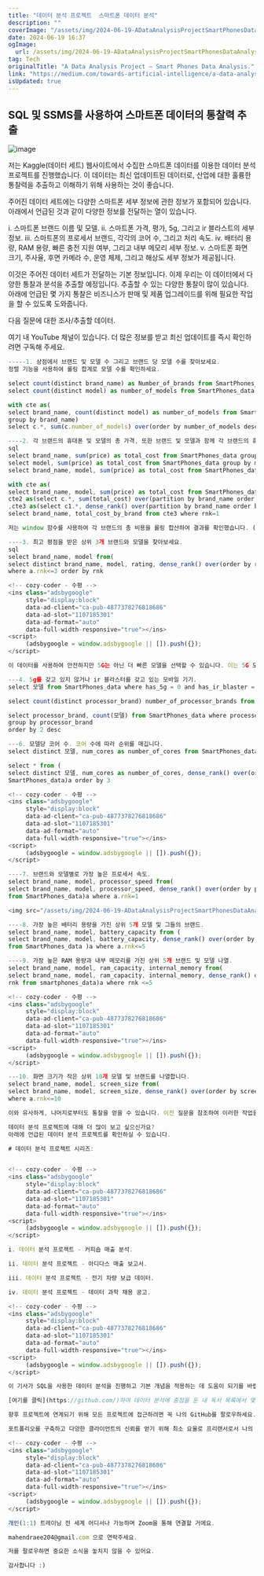 ```yaml
---
title: "데이터 분석 프로젝트  스마트폰 데이터 분석"
description: ""
coverImage: "/assets/img/2024-06-19-ADataAnalysisProjectSmartPhonesDataAnalysis_0.png"
date: 2024-06-19 16:37
ogImage:
  url: /assets/img/2024-06-19-ADataAnalysisProjectSmartPhonesDataAnalysis_0.png
tag: Tech
originalTitle: "A Data Analysis Project — Smart Phones Data Analysis."
link: "https://medium.com/towards-artificial-intelligence/a-data-analysis-project-smart-phones-data-analysis-381ed9be26ff"
isUpdated: true
---
```


## SQL 및 SSMS를 사용하여 스마트폰 데이터의 통찰력 추출

![image](/assets/img/2024-06-19-ADataAnalysisProjectSmartPhonesDataAnalysis_0.png)

저는 Kaggle(데이터 세트) 웹사이트에서 수집한 스마트폰 데이터를 이용한 데이터 분석 프로젝트를 진행했습니다. 이 데이터는 최신 업데이트된 데이터로, 산업에 대한 훌륭한 통찰력을 추출하고 이해하기 위해 사용하는 것이 좋습니다.

주어진 데이터 세트에는 다양한 스마트폰 세부 정보에 관한 정보가 포함되어 있습니다. 아래에서 언급된 것과 같이 다양한 정보를 전달하는 열이 있습니다.

<!-- cozy-coder - 수평 -->

<ins class="adsbygoogle"
     style="display:block"
     data-ad-client="ca-pub-4877378276818686"
     data-ad-slot="1107185301"
     data-ad-format="auto"
     data-full-width-responsive="true"></ins>

<script>
     (adsbygoogle = window.adsbygoogle || []).push({});
</script>

i. 스마트폰 브랜드 이름 및 모델.
ii. 스마트폰 가격, 평가, 5g, 그리고 ir 블라스트의 세부 정보.
iii. 스마트폰의 프로세서 브랜드, 각각의 코어 수, 그리고 처리 속도.
iv. 배터리 용량, RAM 용량, 빠른 충전 지원 여부, 그리고 내부 메모리 세부 정보.
v. 스마트폰 화면 크기, 주사율, 후면 카메라 수, 운영 체제, 그리고 해상도 세부 정보가 제공됩니다.

이것은 주어진 데이터 세트가 전달하는 기본 정보입니다. 이제 우리는 이 데이터에서 다양한 통찰과 분석을 추출할 예정입니다. 추출할 수 있는 다양한 통찰이 많이 있습니다. 아래에 언급된 몇 가지 통찰은 비즈니스가 판매 및 제품 업그레이드를 위해 필요한 작업을 할 수 있도록 도와줍니다.

다음 질문에 대한 조사/추출할 데이터.

여기 내 YouTube 채널이 있습니다. 더 많은 정보를 받고 최신 업데이트를 즉시 확인하려면 구독해 주세요.

<!-- cozy-coder - 수평 -->

<ins class="adsbygoogle"
     style="display:block"
     data-ad-client="ca-pub-4877378276818686"
     data-ad-slot="1107185301"
     data-ad-format="auto"
     data-full-width-responsive="true"></ins>

<script>
     (adsbygoogle = window.adsbygoogle || []).push({});
</script>

```js
-----1. 상점에서 브랜드 및 모델 수 그리고 브랜드 당 모델 수를 찾아보세요.
정렬 기능을 사용하여 롤링 합계로 모델 수를 확인하세요.

select count(distinct brand_name) as Number_of_brands from SmartPhones_data;
select count(distinct model) as number_of_models from SmartPhones_data;

with cte as(
select brand_name, count(distinct model) as number_of_models from SmartPhones_data
group by brand_name)
select c.*, sum(c.number_of_models) over(order by number_of_models desc, brand_name asc) as total_number_of_models from cte c

----2. 각 브랜드의 휴대폰 및 모델의 총 가격, 또한 브랜드 및 모델과 함께 각 브랜드의 휴대폰 가격을 찾아보세요.
sql
select brand_name, sum(price) as total_cost from SmartPhones_data group by brand_name order by 1 asc;
select model, sum(price) as total_cost from SmartPhones_data group by model order by 2 desc;
select brand_name, model, sum(price) as total_cost from SmartPhones_data group by brand_name, model order by 1;

with cte as(
select brand_name, model, sum(price) as total_cost from SmartPhones_data group by brand_name, model),
cte2 as(select c.*, sum(total_cost) over(partition by brand_name order by total_cost) as total_cost_by_brand from cte c)
,cte3 as(select c1.*, dense_rank() over(partition by brand_name order by total_cost_by_brand desc) as rnk from cte2 c1)
select brand_name, total_cost_by_brand from cte3 where rnk=1

저는 window 함수를 사용하여 각 브랜드의 총 비용을 롤링 합산하여 결과를 확인했습니다. (역공학)

----3. 최고 평점을 받은 상위 3개 브랜드와 모델을 찾아보세요.
sql
select brand_name, model from(
select distinct brand_name, model, rating, dense_rank() over(order by rating desc) as rnk from SmartPhones_data)a
where a.rnk<=3 order by rnk

<!-- cozy-coder - 수평 -->
<ins class="adsbygoogle"
     style="display:block"
     data-ad-client="ca-pub-4877378276818686"
     data-ad-slot="1107185301"
     data-ad-format="auto"
     data-full-width-responsive="true"></ins>
<script>
     (adsbygoogle = window.adsbygoogle || []).push({});
</script>

이 데이터를 사용하여 안전하지만 5G는 아닌 더 빠른 모델을 선택할 수 있습니다. 이는 5G 모델이 아닙니다.

---4. 5g를 갖고 있지 않거나 ir 블라스터를 갖고 있는 모바일 기기.
select 모델 from SmartPhones_data where has_5g = 0 and has_ir_blaster = 1

select count(distinct processor_brand) number_of_processor_brands from smartphones_data

select processor_brand, count(모델) from SmartPhones_data where processor_brand is not null
group by processor_brand
order by 2 desc

---6. 모델당 코어 수. 코어 수에 따라 순위를 매깁니다.
select distinct 모델, num_cores as number_of_cores from SmartPhones_data

select * from (
select distinct 모델, num_cores as number_of_cores, dense_rank() over(order by num_cores desc) as rank from
SmartPhones_data)a order by 3

<!-- cozy-coder - 수평 -->
<ins class="adsbygoogle"
     style="display:block"
     data-ad-client="ca-pub-4877378276818686"
     data-ad-slot="1107185301"
     data-ad-format="auto"
     data-full-width-responsive="true"></ins>
<script>
     (adsbygoogle = window.adsbygoogle || []).push({});
</script>

----7. 브랜드와 모델별로 가장 높은 프로세서 속도.
select brand_name, model, processor_speed from(
select brand_name, model, processor_speed, dense_rank() over(order by processor_speed desc) as rnk
from SmartPhones_data)a where a.rnk=1

<img src="/assets/img/2024-06-19-ADataAnalysisProjectSmartPhonesDataAnalysis_1.png" />

----8. 가장 높은 배터리 용량을 가진 상위 5개 모델 및 그들의 브랜드.
select brand_name, model, battery_capacity from (
select brand_name, model, battery_capacity, dense_rank() over(order by battery_capacity desc) as rnk
from SmartPhones_data )a where a.rnk<=5

----9. 가장 높은 RAM 용량과 내부 메모리를 가진 상위 5개 브랜드 및 모델 나열.
select brand_name, model, ram_capacity, internal_memory from(
select brand_name, model, ram_capacity, internal_memory, dense_rank() over(order by ram_capacity desc, internal_memory desc) as
rnk from smartphones_data)a where rnk <=5

<!-- cozy-coder - 수평 -->
<ins class="adsbygoogle"
     style="display:block"
     data-ad-client="ca-pub-4877378276818686"
     data-ad-slot="1107185301"
     data-ad-format="auto"
     data-full-width-responsive="true"></ins>
<script>
     (adsbygoogle = window.adsbygoogle || []).push({});
</script>

---10. 화면 크기가 작은 상위 10개 모델 및 브랜드를 나열합니다.
select brand_name, model, screen_size from(
select brand_name, model, screen_size, dense_rank() over(order by screen_size) as rnk from SmartPhones_data)a
where a.rnk<=10

이와 유사하게, 나머지로부터도 통찰을 얻을 수 있습니다. 이전 질문을 참조하여 이러한 작업을 수행할 수 있었으면 좋겠습니다. 그렇지 않으면 아래 질문에 대한 통찰을 얻는 데 대해 궁금한 점이 있으면 댓글을 통해 질문할 수 있습니다.

데이터 분석 프로젝트에 대해 더 많이 보고 싶으신가요?
아래에 언급된 데이터 분석 프로젝트를 확인하실 수 있습니다.

# 데이터 분석 프로젝트 시리즈:


<!-- cozy-coder - 수평 -->
<ins class="adsbygoogle"
     style="display:block"
     data-ad-client="ca-pub-4877378276818686"
     data-ad-slot="1107185301"
     data-ad-format="auto"
     data-full-width-responsive="true"></ins>
<script>
     (adsbygoogle = window.adsbygoogle || []).push({});
</script>

i. 데이터 분석 프로젝트 - 커피숍 매출 분석.

ii. 데이터 분석 프로젝트 - 아디다스 매출 보고서.

iii. 데이터 분석 프로젝트 - 전기 차량 보급 데이터.

iv. 데이터 분석 프로젝트 - 데이터 과학 채용 공고.

<!-- cozy-coder - 수평 -->
<ins class="adsbygoogle"
     style="display:block"
     data-ad-client="ca-pub-4877378276818686"
     data-ad-slot="1107185301"
     data-ad-format="auto"
     data-full-width-responsive="true"></ins>
<script>
     (adsbygoogle = window.adsbygoogle || []).push({});
</script>

이 기사가 SQL을 사용한 데이터 분석을 진행하고 기본 개념을 적용하는 데 도움이 되기를 바랍니다.

[여기를 클릭](https://github.com/)하여 데이터 분석에 중점을 둔 내 독서 목록에서 몇 가지 데이터 분석가 면접 질문과 사용 사례를 준비하세요. 내 GitHub에서 데이터와 SQL 파일을 볼 수 있습니다.

향후 프로젝트에 연계되기 위해 모든 프로젝트에 접근하려면 꼭 나의 GitHub를 팔로우하세요.

포트폴리오를 구축하고 다양한 클라이언트의 신뢰를 얻기 위해 최소 요율로 프리랜서로서 나의 서비스를 제공하고 있습니다.

<!-- cozy-coder - 수평 -->
<ins class="adsbygoogle"
     style="display:block"
     data-ad-client="ca-pub-4877378276818686"
     data-ad-slot="1107185301"
     data-ad-format="auto"
     data-full-width-responsive="true"></ins>
<script>
     (adsbygoogle = window.adsbygoogle || []).push({});
</script>

개인(1:1) 트레이닝 전 세계 어디서나 가능하며 Zoom을 통해 연결할 거에요.

mahendraee204@gmail.com 으로 연락주세요.

저를 팔로우하면 중요한 소식을 놓치지 않을 수 있어요.

감사합니다 :)
```
